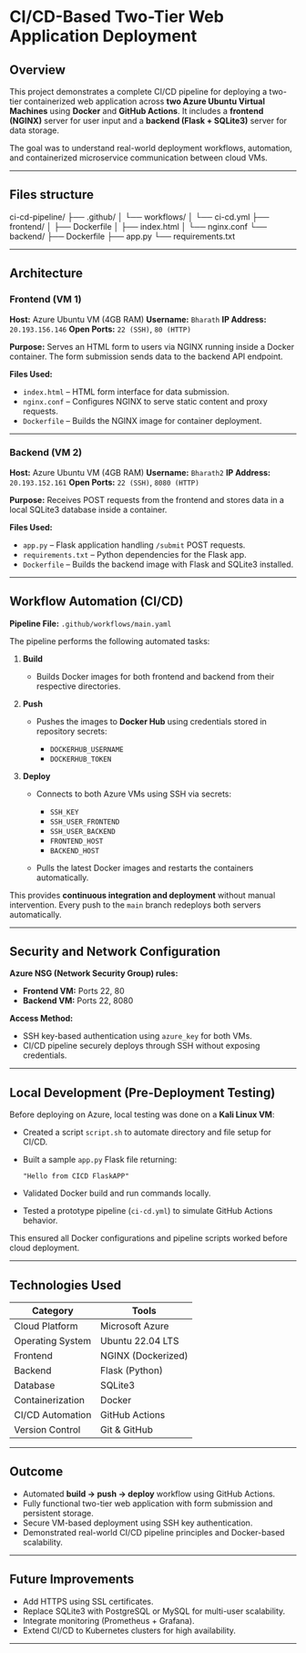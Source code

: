 # CI/CD-Based Two-Tier Web Application Deployment

## Overview

This project demonstrates a complete CI/CD pipeline for deploying a two-tier containerized web application across **two Azure Ubuntu Virtual Machines** using **Docker** and **GitHub Actions**.
It includes a **frontend (NGINX)** server for user input and a **backend (Flask + SQLite3)** server for data storage.

The goal was to understand real-world deployment workflows, automation, and containerized microservice communication between cloud VMs.

---

## Files structure




ci-cd-pipeline/
├── .github/
│   └── workflows/
│       └── ci-cd.yml
├── frontend/
│   ├── Dockerfile
│   ├── index.html
│   └── nginx.conf
└── backend/
    ├── Dockerfile
    ├── app.py
    └── requirements.txt





---

## Architecture

### Frontend (VM 1)

**Host:** Azure Ubuntu VM (4GB RAM)
**Username:** `Bharath`
**IP Address:** `20.193.156.146`
**Open Ports:** `22 (SSH)`, `80 (HTTP)`

**Purpose:**
Serves an HTML form to users via NGINX running inside a Docker container.
The form submission sends data to the backend API endpoint.

**Files Used:**

* `index.html` – HTML form interface for data submission.
* `nginx.conf` – Configures NGINX to serve static content and proxy requests.
* `Dockerfile` – Builds the NGINX image for container deployment.

---

### Backend (VM 2)

**Host:** Azure Ubuntu VM (4GB RAM)
**Username:** `Bharath2`
**IP Address:** `20.193.152.161`
**Open Ports:** `22 (SSH)`, `8080 (HTTP)`

**Purpose:**
Receives POST requests from the frontend and stores data in a local SQLite3 database inside a container.

**Files Used:**

* `app.py` – Flask application handling `/submit` POST requests.
* `requirements.txt` – Python dependencies for the Flask app.
* `Dockerfile` – Builds the backend image with Flask and SQLite3 installed.

---

## Workflow Automation (CI/CD)

**Pipeline File:** `.github/workflows/main.yaml`

The pipeline performs the following automated tasks:

1. **Build**

   * Builds Docker images for both frontend and backend from their respective directories.

2. **Push**

   * Pushes the images to **Docker Hub** using credentials stored in repository secrets:

     * `DOCKERHUB_USERNAME`
     * `DOCKERHUB_TOKEN`

3. **Deploy**

   * Connects to both Azure VMs using SSH via secrets:

     * `SSH_KEY`
     * `SSH_USER_FRONTEND`
     * `SSH_USER_BACKEND`
     * `FRONTEND_HOST`
     * `BACKEND_HOST`
   * Pulls the latest Docker images and restarts the containers automatically.

This provides **continuous integration and deployment** without manual intervention.
Every push to the `main` branch redeploys both servers automatically.

---

## Security and Network Configuration

**Azure NSG (Network Security Group) rules:**

* **Frontend VM:** Ports 22, 80
* **Backend VM:** Ports 22, 8080

**Access Method:**

* SSH key-based authentication using `azure_key` for both VMs.
* CI/CD pipeline securely deploys through SSH without exposing credentials.

---

## Local Development (Pre-Deployment Testing)

Before deploying on Azure, local testing was done on a **Kali Linux VM**:

* Created a script `script.sh` to automate directory and file setup for CI/CD.
* Built a sample `app.py` Flask file returning:

  ```
  "Hello from CICD FlaskAPP"
  ```
* Validated Docker build and run commands locally.
* Tested a prototype pipeline (`ci-cd.yml`) to simulate GitHub Actions behavior.

This ensured all Docker configurations and pipeline scripts worked before cloud deployment.

---

## Technologies Used

| Category         | Tools              |
| ---------------- | ------------------ |
| Cloud Platform   | Microsoft Azure    |
| Operating System | Ubuntu 22.04 LTS   |
| Frontend         | NGINX (Dockerized) |
| Backend          | Flask (Python)     |
| Database         | SQLite3            |
| Containerization | Docker             |
| CI/CD Automation | GitHub Actions     |
| Version Control  | Git & GitHub       |

---

## Outcome

* Automated **build → push → deploy** workflow using GitHub Actions.
* Fully functional two-tier web application with form submission and persistent storage.
* Secure VM-based deployment using SSH key authentication.
* Demonstrated real-world CI/CD pipeline principles and Docker-based scalability.

---

## Future Improvements

* Add HTTPS using SSL certificates.
* Replace SQLite3 with PostgreSQL or MySQL for multi-user scalability.
* Integrate monitoring (Prometheus + Grafana).
* Extend CI/CD to Kubernetes clusters for high availability.

---
